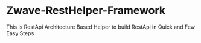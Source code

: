 # Zwave-RestHelper-Framework
This is RestApi Architecture Based Helper to build RestApi in Quick and Few Easy Steps
